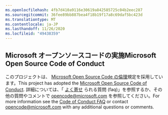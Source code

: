 ```yaml
---
ms.openlocfilehash: 4fb7d410a9116e30619a842585725c04b2eec287
ms.sourcegitcommit: 36fee89bb887bea4f18b19f17a8c69daf5bc423d
ms.translationtype: MT
ms.contentlocale: ja-JP
ms.lasthandoff: 11/26/2020
ms.locfileid: "49438359"
---
```

## <a name="microsoft-open-source-code-of-conduct"></a><span data-ttu-id="ffa2f-101">Microsoft オープンソースコードの実施</span><span class="sxs-lookup"><span data-stu-id="ffa2f-101">Microsoft Open Source Code of Conduct</span></span>
<span data-ttu-id="ffa2f-102">このプロジェクトは、 [Microsoft Open Source Code の倫理](https://opensource.microsoft.com/codeofconduct/)規定を採用しています。</span><span class="sxs-lookup"><span data-stu-id="ffa2f-102">This project has adopted the [Microsoft Open Source Code of Conduct](https://opensource.microsoft.com/codeofconduct/).</span></span>
<span data-ttu-id="ffa2f-103">詳細については、「 [よく寄せ](https://opensource.microsoft.com/codeofconduct/faq/) られる質問 (faq)」を参照するか、その他の質問やコメントで [opencode@microsoft.com](mailto:opencode@microsoft.com) を参照してください。</span><span class="sxs-lookup"><span data-stu-id="ffa2f-103">For more information see the [Code of Conduct FAQ](https://opensource.microsoft.com/codeofconduct/faq/) or contact [opencode@microsoft.com](mailto:opencode@microsoft.com) with any additional questions or comments.</span></span>